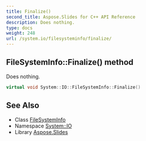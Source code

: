 ```yaml
---
title: Finalize()
second_title: Aspose.Slides for C++ API Reference
description: Does nothing.
type: docs
weight: 248
url: /system.io/filesysteminfo/finalize/
---
```

## FileSystemInfo::Finalize() method


Does nothing.

```cpp
virtual void System::IO::FileSystemInfo::Finalize()
```

## See Also

* Class [FileSystemInfo](../)
* Namespace [System::IO](../../)
* Library [Aspose.Slides](../../../)